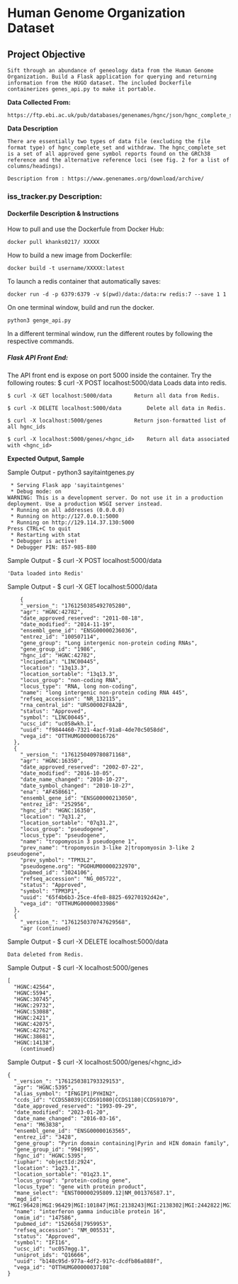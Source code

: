 # **Human Genome Organization Dataset**

## **Project Objective**
	Sift through an abundance of geneology data from the Human Genome Organization. Build a Flask application for querying and returning information from the HUGO dataset. The included Dockerfile containerizes genes_api.py to make it portable. 

**Data Collected From:**

	https://ftp.ebi.ac.uk/pub/databases/genenames/hgnc/json/hgnc_complete_set.json

**Data Description**

	There are essentially two types of data file (excluding the file format type) of hgnc_complete_set and withdraw. The hgnc_complete_set is a set of all approved gene symbol reports found on the GRCh38 reference and the alternative reference loci (see fig. 2 for a list of columns/headings).

	Description from : https://www.genenames.org/download/archive/

### **iss_tracker.py Description:**

#### **Dockerfile Description & Instructions**

How to pull and use the Dockerfule from Docker Hub:

	docker pull khanks0217/ XXXXX

How to build a new image from Dockerfile:

	docker build -t username/XXXXX:latest

To launch a redis container that automatically saves:

	docker run -d -p 6379:6379 -v $(pwd)/data:/data:rw redis:7 --save 1 1

On one terminal window, build and run the docker.

	python3 genge_api.py

In a different terminal window, run the different routes by following the respective commands.

##### **Flask API Front End:**

The API front end is expose on port 5000 inside the container. Try the following routes:
	$ curl -X POST localhost:5000/data		Loads data into redis.

	$ curl -X GET localhost:5000/data		Return all data from Redis.

	$ curl -X DELETE localhost:5000/data		Delete all data in Redis.

	$ curl -X localhost:5000/genes			Return json-formatted list of all hgnc_ids

	$ curl -X localhost:5000/genes/<hgnc_id>	Return all data associated with <hgnc_id>


**Expected Output, Sample**

Sample Output - python3 sayitaintgenes.py 

	 * Serving Flask app 'sayitaintgenes'
	 * Debug mode: on
	WARNING: This is a development server. Do not use it in a production deployment. Use a production WSGI server instead.
	 * Running on all addresses (0.0.0.0)
	 * Running on http://127.0.0.1:5000
	 * Running on http://129.114.37.130:5000
	Press CTRL+C to quit
	 * Restarting with stat
	 * Debugger is active!
	 * Debugger PIN: 857-985-880

Sample Output - $ curl -X POST localhost:5000/data

	'Data loaded into Redis'

Sample Output - $ curl -X GET localhost:5000/data

		{
	    "_version_": "1761250385492705280",
	    "agr": "HGNC:42782",
	    "date_approved_reserved": "2011-08-18",
	    "date_modified": "2014-11-19",
	    "ensembl_gene_id": "ENSG00000236036",
	    "entrez_id": "100507114",
	    "gene_group": "Long intergenic non-protein coding RNAs",
	    "gene_group_id": "1986",
	    "hgnc_id": "HGNC:42782",
	    "lncipedia": "LINC00445",
	    "location": "13q13.3",
	    "location_sortable": "13q13.3",
	    "locus_group": "non-coding RNA",
	    "locus_type": "RNA, long non-coding",
	    "name": "long intergenic non-protein coding RNA 445",
	    "refseq_accession": "NR_132115",
	    "rna_central_id": "URS00002F8A2B",
	    "status": "Approved",
	    "symbol": "LINC00445",
	    "ucsc_id": "uc058wkh.1",
	    "uuid": "f9844460-7321-4acf-91a8-4de70c5058dd",
	    "vega_id": "OTTHUMG00000016726"
	  },
	  {
	    "_version_": "1761250409780871168",
	    "agr": "HGNC:16350",
	    "date_approved_reserved": "2002-07-22",
	    "date_modified": "2016-10-05",
	    "date_name_changed": "2010-10-27",
	    "date_symbol_changed": "2010-10-27",
	    "ena": "AF458661",
	    "ensembl_gene_id": "ENSG00000213050",
	    "entrez_id": "252956",
	    "hgnc_id": "HGNC:16350",
	    "location": "7q31.2",
	    "location_sortable": "07q31.2",
	    "locus_group": "pseudogene",
	    "locus_type": "pseudogene",
	    "name": "tropomyosin 3 pseudogene 1",
	    "prev_name": "tropomyosin 3-like 2|tropomyosin 3-like 2 pseudogene",
	    "prev_symbol": "TPM3L2",
	    "pseudogene.org": "PGOHUM00000232970",
	    "pubmed_id": "3024106",
	    "refseq_accession": "NG_005722",
	    "status": "Approved",
	    "symbol": "TPM3P1",
	    "uuid": "65f4b6b3-25ce-4fe8-8825-69270192d42e",
	    "vega_id": "OTTHUMG00000033986"
	  },
	  {
	    "_version_": "1761250370747629568",
	    "agr (continued)
	
Sample Output - $ curl -X DELETE localhost:5000/data

	Data deleted from Redis.

Sample Output - $ curl -X localhost:5000/genes

	[
	  "HGNC:42564",
	  "HGNC:5594",
	  "HGNC:30745",
	  "HGNC:29732",
	  "HGNC:53088",
	  "HGNC:2421",
	  "HGNC:42075",
	  "HGNC:42762",
	  "HGNC:38681",
	  "HGNC:14138",
		(continued)

Sample Output - $ curl -X localhost:5000/genes/<hgnc_id>
	
	{
	  "_version_": "1761250381793329153",
	  "agr": "HGNC:5395",
	  "alias_symbol": "IFNGIP1|PYHIN2",
	  "ccds_id": "CCDS58039|CCDS91080|CCDS1180|CCDS91079",
	  "date_approved_reserved": "1993-09-29",
	  "date_modified": "2023-01-20",
	  "date_name_changed": "2016-03-16",
	  "ena": "M63838",
	  "ensembl_gene_id": "ENSG00000163565",
	  "entrez_id": "3428",
	  "gene_group": "Pyrin domain containing|Pyrin and HIN domain family",
	  "gene_group_id": "994|995",
	  "hgnc_id": "HGNC:5395",
	  "iuphar": "objectId:2924",
	  "location": "1q23.1",
	  "location_sortable": "01q23.1",
	  "locus_group": "protein-coding gene",
	  "locus_type": "gene with protein product",
	  "mane_select": "ENST00000295809.12|NM_001376587.1",
	  "mgd_id": "MGI:96428|MGI:96429|MGI:101847|MGI:2138243|MGI:2138302|MGI:2442822|MGI:3041120|MGI:3584522|MGI:3646410|MGI:3695276|MGI:3780953|MGI:3840117",
	  "name": "interferon gamma inducible protein 16",
	  "omim_id": "147586",
	  "pubmed_id": "1526658|7959953",
	  "refseq_accession": "NM_005531",
	  "status": "Approved",
	  "symbol": "IFI16",
	  "ucsc_id": "uc057mgg.1",
	  "uniprot_ids": "Q16666",
	  "uuid": "b148c95d-977a-4df2-917c-dcdfb86a888f",
	  "vega_id": "OTTHUMG00000037108"
	}


